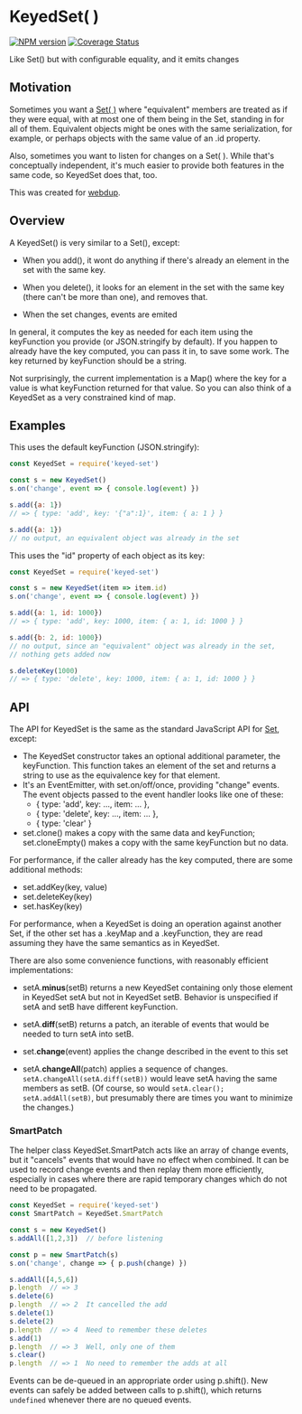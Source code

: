 # KeyedSet( )
[![NPM version][npm-image]][npm-url] [![Coverage Status](https://coveralls.io/repos/github/sandhawke/keyed-set/badge.svg?branch=master)](https://coveralls.io/github/sandhawke/keyed-set?branch=master)

Like Set() but with configurable equality, and it emits changes

## Motivation

Sometimes you want a [Set( )](https://developer.mozilla.org/en-US/docs/Web/JavaScript/Reference/Global_Objects/Set) where "equivalent" members are treated as
if they were equal, with at most one of them being in the Set,
standing in for all of them.  Equivalent objects might be ones with
the same serialization, for example, or perhaps objects with the same
value of an .id property.

Also, sometimes you want to listen for changes on a Set( ).  While
that's conceptually independent, it's much easier to provide both
features in the same code, so KeyedSet does that, too.

This was created for [webdup](https://npmjs.org/package/webdup).

## Overview

A KeyedSet() is very similar to a Set(), except:

* When you add(), it wont do anything if there's already an element in
  the set with the same key.

* When you delete(), it looks for an element in the set with the same
  key (there can't be more than one), and removes that.

* When the set changes, events are emited

In general, it computes the key as needed for each item using the
keyFunction you provide (or JSON.stringify by default).  If you happen
to already have the key computed, you can pass it in, to save some
work. The key returned by keyFunction should be a string.

Not surprisingly, the current implementation is a Map() where the key for a
value is what keyFunction returned for that value. So you can also think
of a KeyedSet as a very constrained kind of map.

## Examples

This uses the default keyFunction (JSON.stringify):

```js
const KeyedSet = require('keyed-set')

const s = new KeyedSet()
s.on('change', event => { console.log(event) })

s.add({a: 1})
// => { type: 'add', key: '{"a":1}', item: { a: 1 } }

s.add({a: 1})
// no output, an equivalent object was already in the set
```

This uses the "id" property of each object as its key:

```js
const KeyedSet = require('keyed-set')

const s = new KeyedSet(item => item.id)
s.on('change', event => { console.log(event) })

s.add({a: 1, id: 1000})
// => { type: 'add', key: 1000, item: { a: 1, id: 1000 } }

s.add({b: 2, id: 1000})
// no output, since an "equivalent" object was already in the set,
// nothing gets added now

s.deleteKey(1000)
// => { type: 'delete', key: 1000, item: { a: 1, id: 1000 } }
```

## API

The API for KeyedSet is the same as the standard JavaScript API for [Set](https://developer.mozilla.org/en-US/docs/Web/JavaScript/Reference/Global_Objects/Set), except:
* The KeyedSet constructor takes an optional additional parameter, the keyFunction. This function takes an element of the set and returns a string to use as the equivalence key for that element.
* It's an EventEmitter, with set.on/off/once, providing "change" events. The event objects passed to the event handler looks like one of these:
    * { type: 'add', key: ..., item: ... },
    * { type: 'delete', key: ..., item: ... },
    * { type: 'clear' }
* set.clone() makes a copy with the same data and keyFunction; set.cloneEmpty() makes a copy with the same keyFunction but no data.

For performance, if the caller already has the key computed, there are some additional methods:
* set.addKey(key, value)
* set.deleteKey(key)
* set.hasKey(key)

For performance, when a KeyedSet is doing an operation against another
Set, if the other set has a .keyMap and a .keyFunction, they are read
assuming they have the same semantics as in KeyedSet.

There are also some convenience functions, with reasonably efficient
implementations:

* setA.**minus**(setB) returns a new KeyedSet containing only those
  element in KeyedSet setA but not in KeyedSet setB. Behavior is
  unspecified if setA and setB have different keyFunction.

* setA.**diff**(setB) returns a patch, an iterable of events that would
  be needed to turn setA into setB.

* set.**change**(event) applies the change described in the event to
  this set

* setA.**changeAll**(patch) applies a sequence of changes.
  `setA.changeAll(setA.diff(setB))` would leave setA having the same
  members as setB.  (Of course, so would `setA.clear();
  setA.addAll(setB)`, but presumably there are times you want to
  minimize the changes.)

### SmartPatch

The helper class KeyedSet.SmartPatch acts like an array of change
events, but it "cancels" events that would have no effect when
combined. It can be used to record change events and then replay them
more efficiently, especially in cases where there are rapid temporary
changes which do not need to be propagated.

```js
const KeyedSet = require('keyed-set')
const SmartPatch = KeyedSet.SmartPatch

const s = new KeyedSet()
s.addAll([1,2,3])  // before listening

const p = new SmartPatch(s)
s.on('change', change => { p.push(change) })

s.addAll([4,5,6])
p.length  // => 3
s.delete(6)
p.length  // => 2  It cancelled the add
s.delete(1)
s.delete(2) 
p.length  // => 4  Need to remember these deletes
s.add(1)
p.length  // => 3  Well, only one of them
s.clear()
p.length  // => 1  No need to remember the adds at all
```

Events can be de-queued in an appropriate order using p.shift().  New
events can safely be added between calls to p.shift(), which returns
`undefined` whenever there are no queued events.

[npm-image]: https://img.shields.io/npm/v/keyed-set.svg?style=flat-square
[npm-url]: https://npmjs.org/package/keyed-set
